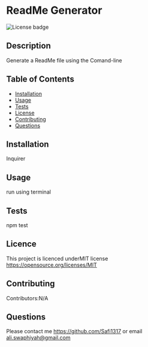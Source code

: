 # ReadMe Generator
![License badge](https://img.shields.io/badge/License-MIT-yellow.svg)


## Description
Generate a ReadMe file using the Comand-line

## Table of Contents
  * [Installation](#installation)
  * [Usage](#usage)
  * [Tests](#tests)
  * [License](#license)
  * [Contributing](#contributing)
  * [Questions](#questions)

## Installation
 Inquirer

## Usage 
run using terminal

## Tests
npm test

## Licence

This project is licenced underMIT license
https://opensource.org/licenses/MIT

## Contributing

Contributors:N/A

## Questions
Please contact me  https://github.com/Safi1317 or email ali.swaphiyah@gmail.com


